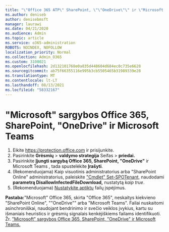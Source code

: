 ```yaml
---
title: "\"Office 365 ATP\" SharePoint, \"\"OneDrive\"\" ir \"Microsoft Teams"
ms.author: deniseb
author: denisebmsft
manager: laurawi
ms.date: 04/21/2020
ms.audience: Admin
ms.topic: article
ms.service: o365-administration
ROBOTS: NOINDEX, NOFOLLOW
localization_priority: Normal
ms.collection: Admin_O365
ms.custom: 3100021
ms.openlocfilehash: 2d132101768e0a835d448604d684ec0c735e6628
ms.sourcegitcommit: ab75f66355116e995b3cb5505465b31989339e28
ms.translationtype: MT
ms.contentlocale: lt-LT
ms.lasthandoff: 08/13/2021
ms.locfileid: "58332167"
---
```

# <a name="enable-microsoft-defender-for-office-365-for-sharepoint-online-onedrive-and-microsoft-teams"></a>"Microsoft" sargybos Office 365, SharePoint, "OneDrive" ir Microsoft Teams

1. Eikite https://protection.office.com ir prisijunkite.
2. Pasirinkite **Grėsmių**  >  **valdymo strategija** Seifas  >  **priedai.**
3. Pasirinkite **Įjungti sargybą Office 365, SharePoint, "OneDrive"** ir Microsoft Teams , tada spustelėkite **Įrašyti**.
4. (Rekomenduojama) Kaip visuotinis administratorius arba "SharePoint Online" administratorius, paleiskite ["Cmdlet" Set-SPOTenant,](https://docs.microsoft.com/powershell/module/sharepoint-online/Set-SPOTenant?view=sharepoint-ps) naudodami **parametrą DisallowInfectedFileDownload,** nustatytą *kaip true*.
5. (Rekomenduojama) [Nustatykite aptiktų](https://docs.microsoft.com/microsoft-365/security/office-365-security/turn-on-atp-for-spo-odb-and-teams#set-up-alerts-for-detected-files) failų įspėjimus.

**Pastaba:**"Microsoft" Office 365, skirta "Office 365", neskaitys kiekvieno "SharePoint Online", ""OneDrive"" arba "Microsoft Teams". Failai nuskaitomi asinchroniškai, naudojant bendrinimo ir svečio veiklos įvykius, kartu su išmaniais heuristics ir grėsmių signalais kenkėjiškiems failams identifikuoti. Žr. ["Microsoft" sargybos Office 365, SharePoint, "OneDrive" ir Microsoft Teams.](https://docs.microsoft.com/microsoft-365/security/office-365-security/atp-for-spo-odb-and-teams)
